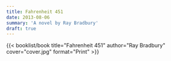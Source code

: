 ```yaml
---
title: Fahrenheit 451
date: 2013-08-06
summary: 'A novel by Ray Bradbury'
draft: true
---
```


{{< booklist/book
title="Fahrenheit 451"
author="Ray Bradbury"
cover="cover.jpg"
format="Print" >}}
